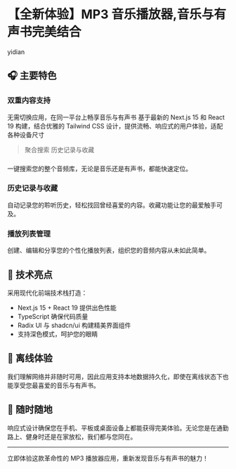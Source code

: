 # 【全新体验】MP3 音乐播放器,音乐与有声书完美结合

yidian

## 🎧 主要特色

### 双重内容支持

无需切换应用，在同一平台上畅享音乐与有声书
基于最新的 Next.js 15 和 React 19 构建，结合优雅的 Tailwind CSS 设计，提供流畅、响应式的用户体验，适配各种设备尺寸

> 聚合搜索
> 历史记录与收藏

###

一键搜索您的整个音频库，无论是音乐还是有声书，都能快速定位。

### 历史记录与收藏

自动记录您的聆听历史，轻松找回曾经喜爱的内容。收藏功能让您的最爱触手可及。

### 播放列表管理

创建、编辑和分享您的个性化播放列表，组织您的音频内容从未如此简单。

## 🔧 技术亮点

采用现代化前端技术栈打造：

- Next.js 15 + React 19 提供出色性能
- TypeScript 确保代码质量
- Radix UI 与 shadcn/ui 构建精美界面组件
- 支持深色模式，呵护您的眼睛

## 🚀 离线体验

我们理解网络并非随时可用，因此应用支持本地数据持久化，即使在离线状态下也能享受您最喜爱的音乐与有声书。

## 📱 随时随地

响应式设计确保您在手机、平板或桌面设备上都能获得完美体验。无论您是在通勤路上、健身时还是在家放松，我们都与您同在。

---

立即体验这款革命性的 MP3 播放器应用，重新发现音乐与有声书的魅力！
